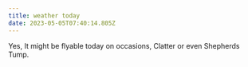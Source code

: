 ```yaml
---
title: weather today
date: 2023-05-05T07:40:14.805Z
---
```

Yes,  It might be flyable today on occasions, Clatter or even Shepherds Tump.